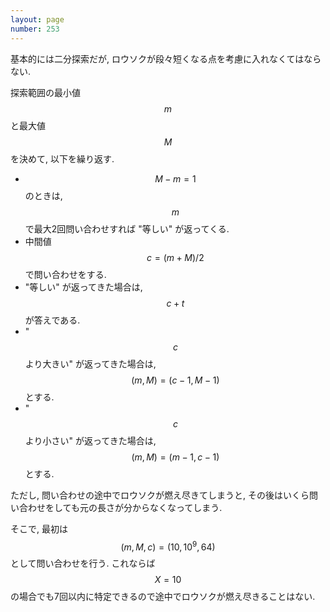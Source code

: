 ```yaml
---
layout: page
number: 253
---
```

基本的には二分探索だが, ロウソクが段々短くなる点を考慮に入れなくてはならない.

探索範囲の最小値 $$ m $$ と最大値 $$ M $$ を決めて, 以下を繰り返す.

* $$ M-m = 1 $$ のときは, $$ m $$ で最大2回問い合わせすれば "等しい" が返ってくる.
* 中間値 $$ c = (m + M)/2 $$ で問い合わせをする.
* "等しい" が返ってきた場合は, $$ c + t $$ が答えである.
* "$$ c $$ より大きい" が返ってきた場合は, $$ (m, M) = (c-1, M-1) $$ とする.
* "$$ c $$ より小さい" が返ってきた場合は, $$ (m, M) = (m-1, c-1) $$ とする.

ただし, 問い合わせの途中でロウソクが燃え尽きてしまうと, その後はいくら問い合わせをしても元の長さが分からなくなってしまう.

そこで, 最初は $$ (m, M, c) = (10, 10^9, 64) $$ として問い合わせを行う. これならば $$ X = 10 $$ の場合でも7回以内に特定できるので途中でロウソクが燃え尽きることはない.
